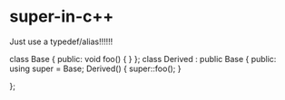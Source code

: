 # super-in-c++

Just use a typedef/alias!!!!!!

class Base
 {
public:
void foo()
 {
 }
 };
class Derived : public Base
 {
public:
using super = Base;
 Derived()
 {
super::foo();
 }

};


